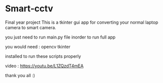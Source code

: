# Smart-cctv
Final year project
This is a tkinter gui app for converting your normal laptop camera to smart camera.

you just need to run main.py file inorder to run full app

you would need : opencv tkinter

installed to run these scripts properly

video : https://youtu.be/L1ZQzdT4mEA

thank you all :)
